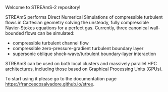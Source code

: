 Welcome to STREAmS-2 repository! 

STREAmS performs Direct Numerical Simulations of compressible turbulent flows in Cartesian geometry solving the unsteady, fully compressible Navier-Stokes equations for a perfect gas. Currently, three canonical wall-bounded flows can be simulated:

* compressible turbulent channel flow
* compressible zero-pressure-gradient turbulent boundary layer
* supersonic oblique shock-wave/turbulent boundary-layer interaction

STREAmS can be used on both local clusters and massively parallel HPC architectures, including those based on Graphical Processing Units (GPUs).

To start using it please go to the documentation page <https://francescosalvadore.github.io/stree>.
